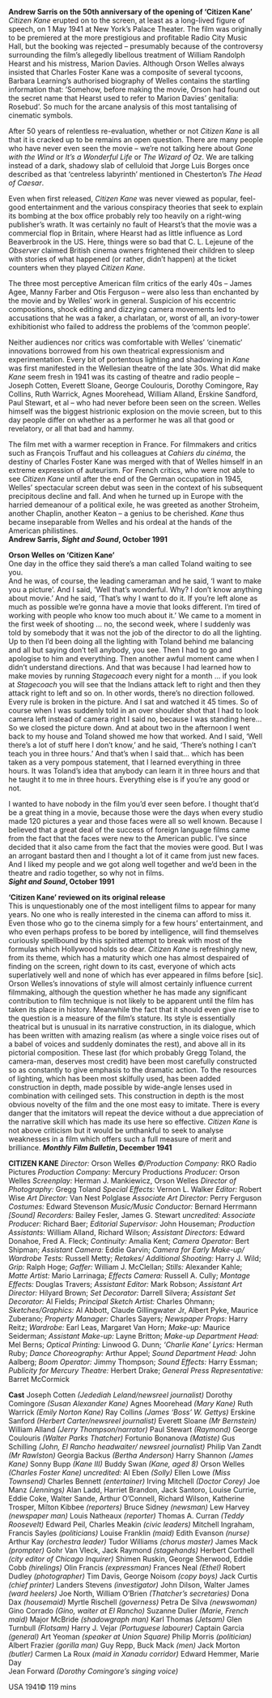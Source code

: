 

**Andrew Sarris on the 50th anniversary of the opening of ‘Citizen Kane’**  
_Citizen Kane_ erupted on to the screen, at least as a long-lived figure of speech, on 1 May 1941 at New York’s Palace Theater. The film was originally to be premiered at the more prestigious and profitable Radio City Music Hall, but the booking was rejected – presumably because of the controversy surrounding the film’s allegedly libellous treatment of William Randolph Hearst and his mistress, Marion Davies. Although Orson Welles always insisted that Charles Foster Kane was a composite of several tycoons, Barbara Learning’s authorised biography of Welles contains the startling information that: ‘Somehow, before making the movie, Orson had found out the secret name that Hearst used to refer to Marion Davies’ genitalia: Rosebud’. So much for the arcane analysis of this most tantalising of cinematic symbols.

After 50 years of relentless re-evaluation, whether or not _Citizen Kane_ is all that it is cracked up to be remains an open question. There are many people who have never even seen the movie – we’re not talking here about _Gone with the Wind_ or _It’s a Wonderful Life_ or _The Wizard of Oz_. We are talking instead of a dark, shadowy slab of celluloid that Jorge Luis Borges once described as that ‘centreless labyrinth’ mentioned in Chesterton’s _The Head of Caesar_.

Even when first released, _Citizen Kane_ was never viewed as popular, feel-good entertainment and the various conspiracy theories that seek to explain its bombing at the box office probably rely too heavily on a right-wing publisher’s wrath. It was certainly no fault of Hearst’s that the movie was a commercial flop in Britain, where Hearst had as little influence as Lord Beaverbrook in the US. Here, things were so bad that C. L. Lejeune of the _Observer_ claimed British cinema owners frightened their children to sleep with stories of what happened (or rather, didn’t happen) at the ticket counters when they played _Citizen Kane_.

The three most perceptive American film critics of the early 40s – James Agee, Manny Farber and Otis Ferguson – were also less than enchanted by the movie and by Welles’ work in general. Suspicion of his eccentric compositions, shock editing and dizzying camera movements led to accusations that he was a faker, a charlatan, or, worst of all, an ivory-tower exhibitionist who failed to address the problems of the ‘common people’.

Neither audiences nor critics was comfortable with Welles’ ‘cinematic’ innovations borrowed from his own theatrical expressionism and experimentation. Every bit of portentous lighting and shadowing in _Kane_ was first manifested in the Wellesian theatre of the late 30s. What did make _Kane_ seem fresh in 1941 was its casting of theatre and radio people – Joseph Cotten, Everett Sloane, George Coulouris, Dorothy Comingore, Ray Collins, Ruth Warrick, Agnes Moorehead, William Alland, Erskine Sandford, Paul Stewart, et al – who had never before been seen on the screen. Welles himself was the biggest histrionic explosion on the movie screen, but to this day people differ on whether as a performer he was all that good or revelatory, or all that bad and hammy.

The film met with a warmer reception in France. For filmmakers and critics such as François Truffaut and his colleagues at _Cahiers du cinéma_, the destiny of Charles Foster Kane was merged with that of Welles himself in an extreme expression of auteurism. For French critics, who were not able to see _Citizen Kane_ until after the end of the German occupation in 1945, Welles’ spectacular screen debut was seen in the context of his subsequent precipitous decline and fall. And when he turned up in Europe with the harried demeanour of a political exile, he was greeted as another Stroheim, another Chaplin, another Keaton – a genius to be cherished. _Kane_ thus became inseparable from Welles and his ordeal at the hands of the American philistines.  
**Andrew Sarris, _Sight and Sound_, October 1991**  

**Orson Welles on ‘Citizen Kane’**  
One day in the office they said there’s a man called Toland waiting to see you.  
And he was, of course, the leading cameraman and he said, ‘I want to make you a picture’. And I said, ‘Well that’s wonderful. Why? I don’t know anything about movie.’ And he said, ‘That’s why I want to do it. If you’re left alone as much as possible we’re gonna have a movie that looks different. I’m tired of working with people who know too much about it.’ We came to a moment in the first week of shooting ... no, the second week, where I suddenly was told by somebody that it was not the job of the director to do all the lighting. Up to then I’d been doing all the lighting with Toland behind me balancing and all but saying don’t tell anybody, you see. Then I had to go and apologise to him and everything. Then another awful moment came when I didn’t understand directions. And that was because I had learned how to make movies by running _Stagecoach_ every night for a month ... if you look at _Stagecoach_ you will see that the Indians attack left to right and then they attack right to left and so on. In other words, there’s no direction followed. Every rule is broken in the picture. And I sat and watched it 45 times. So of course when I was suddenly told in an over shoulder shot that I had to look camera left instead of camera right I said no, because I was standing here... So we closed the picture down. And at about two in the afternoon I went back to my house and Toland showed me how that worked. And I said, ‘Well there’s a lot of stuff here I don’t know,’ and he said, ‘There’s nothing I can’t teach you in three hours.’ And that’s when I said that... which has been taken as a very pompous statement, that I learned everything in three hours. It was Toland’s idea that anybody can learn it in three hours and that he taught it to me in three hours. Everything else is if you’re any good or not.

I wanted to have nobody in the film you’d ever seen before. I thought that’d be a great thing in a movie, because those were the days when every studio made 120 pictures a year and those faces were all so well known. Because I believed that a great deal of the success of foreign language films came from the fact that the faces were new to the American public. I’ve since decided that it also came from the fact that the movies were good. But I was an arrogant bastard then and I thought a lot of it came from just new faces. And I liked my people and we got along well together and we’d been in the theatre and radio together, so why not in films.  
**_Sight and Sound_, October 1991**  

**‘Citizen Kane’ reviewed on its original release**  
This is unquestionably one of the most intelligent films to appear for many years. No one who is really interested in the cinema can afford to miss it. Even those who go to the cinema simply for a few hours’ entertainment, and who even perhaps profess to be bored by intelligence, will find themselves curiously spellbound by this spirited attempt to break with most of the formulas which Hollywood holds so dear. _Citizen Kane_ is refreshingly new, from its theme, which has a maturity which one has almost despaired of finding on the screen, right down to its cast, everyone of which acts superlatively well and none of which has ever appeared in films before [sic]. Orson Welles’s innovations of style will almost certainly influence current filmmaking, although the question whether he has made any significant contribution to film technique is not likely to be apparent until the film has taken its place in history. Meanwhile the fact that it should even give rise to the question is a measure of the film’s stature. Its style is essentially theatrical but is unusual in its narrative construction, in its dialogue, which has been written with amazing realism (as where a single voice rises out of a babel of voices and suddenly dominates the rest), and above all in its pictorial composition. These last (for which probably Gregg Toland, the camera-man, deserves most credit) have been most carefully constructed so as constantly to give emphasis to the dramatic action. To the resources of lighting, which has been most skilfully used, has been added construction in depth, made possible by wide-angle lenses used in combination with ceilinged sets. This construction in depth is the most obvious novelty of the film and the one most easy to imitate. There is every danger that the imitators will repeat the device without a due appreciation of the narrative skill which has made its use here so effective. _Citizen Kane_ is not above criticism but it would be unthankful to seek to analyse weaknesses in a film which offers such a full measure of merit and brilliance.
**_Monthly Film Bulletin_, December 1941**

**CITIZEN KANE**
_Director:_ Orson Welles
_©/Production Company:_ RKO Radio Pictures
_Production Company:_ Mercury Productions
_Producer:_ Orson Welles
_Screenplay:_ Herman J. Mankiewicz, Orson Welles
_Director of Photography:_ Gregg Toland
_Special Effects:_ Vernon L. Walker
_Editor:_ Robert Wise
_Art Director:_ Van Nest Polglase
_Associate Art Director:_ Perry Ferguson
_Costumes:_ Edward Stevenson
_Music/Music Conductor:_ Bernard Herrmann
_[Sound] Recorders:_ Bailey Fesler, James G. Stewart
_uncredited:_
_Associate Producer:_ Richard Baer; _Editorial Supervisor:_ John Houseman; _Production Assistants:_ William Alland, Richard Wilson; _Assistant Directors:_ Edward Donahoe, Fred A. Fleck; _Continuity:_ Amalia Kent; _Camera Operator:_ Bert Shipman; _Assistant Camera:_ Eddie Garvin; _Camera for Early Make-up/ Wardrobe Tests:_ Russell Metty; _Retakes/ Additional Shooting:_ Harry J. Wild; _Grip:_ Ralph Hoge; _Gaffer:_ William J. McClellan; _Stills:_ Alexander Kahle; _Matte Artist:_ Mario Larrinaga; _Effects Camera:_ Russell A. Cully; _Montage Effects:_ Douglas Travers; _Assistant Editor:_ Mark Robson; _Assistant Art Director:_ Hilyard Brown; _Set Decorator:_ Darrell Silvera; _Assistant Set Decorator:_ Al Fields; _Principal Sketch Artist:_ Charles Ohmann; _Sketches/Graphics:_ Al Abbott, Claude Gillingwater Jr, Albert Pyke, Maurice Zuberano; _Property Manager:_ Charles Sayers; _Newspaper Props:_ Harry Reitz; _Wardrobe:_ Earl Leas, Margaret Van Horn; _Make-up:_ Maurice Seiderman; _Assistant Make-up:_ Layne Britton; _Make-up Department Head:_ Mel Berns; _Optical Printing:_ Linwood G. Dunn; _‘Charlie Kane’ Lyrics:_ Herman Ruby; _Dance Choreography:_ Arthur Appel; _Sound Department Head:_ John Aalberg; _Boom Operator:_ Jimmy Thompson; _Sound Effects:_ Harry Essman; _Publicity for Mercury Theatre:_ Herbert Drake; _General Press Representative:_ Barret McCormick

**Cast**
Joseph Cotten _(Jedediah Leland/newsreel journalist)_
Dorothy Comingore _(Susan Alexander Kane)_
Agnes Moorehead _(Mary Kane)_
Ruth Warrick _(Emily Norton Kane)_
Ray Collins _(James ‘Boss’ W. Gettys)_
Erskine Sanford _(Herbert Carter/newsreel journalist)_
Everett Sloane _(Mr Bernstein)_
William Alland _(Jerry Thompson/narrator)_
Paul Stewart _(Raymond)_
George Coulouris _(Walter Parks Thatcher)_
Fortunio Bonanova _(Matiste)_
Gus Schilling _(John, El Rancho headwaiter/ newsreel journalist)_
Philip Van Zandt _(Mr Rawlston)_
Georgia Backus _(Bertha Anderson)_
Harry Shannon _(James Kane)_
Sonny Bupp _(Kane III)_
Buddy Swan _(Kane, aged 8)_
Orson Welles _(Charles Foster Kane)_
_uncredited:_
Al Eben _(Solly)_
Ellen Lowe _(Miss Townsend)_
Charles Bennett _(entertainer)_
Irving Mitchell _(Doctor Corey)_
Joe Manz _(Jennings)_
Alan Ladd, Harriet Brandon, Jack Santoro, Louise Currie, Eddie Coke, Walter Sande, Arthur O’Connell, Richard Wilson, Katherine Trosper, Milton Kibbee _(reporters)_
Bruce Sidney _(newsman)_
Lew Harvey _(newspaper man)_
Louis Natheaux _(reporter)_
Thomas A. Curran _(Teddy Roosevelt)_
Edward Peil, Charles Meakin _(civic leaders)_
Mitchell Ingraham, Francis Sayles _(politicians)_
Louise Franklin _(maid)_
Edith Evanson _(nurse)_
Arthur Kay _(orchestra leader)_
Tudor Williams _(chorus master)_
James Mack _(prompter)_
Gohr Van Vleck, Jack Raymond _(stagehands)_
Herbert Corthell _(city editor of Chicago Inquirer)_
Shimen Ruskin, George Sherwood, Eddie Cobb _(hirelings)_
Olin Francis _(expressman)_
Frances Neal _(Ethel)_
Robert Dudley _(photographer)_
Tim Davis, George Noisom _(copy boys)_
Jack Curtis _(chief printer)_
Landers Stevens _(investigator)_
John Dilson, Walter James _(ward heelers)_
Joe North, William O’Brien _(Thatcher’s secretaries)_
Dona Dax _(housemaid)_
Myrtle Rischell _(governess)_
Petra De Silva _(newswoman)_
Gino Corrado _(Gino, waiter at El Rancho)_
Suzanne Dulier _(Marie, French maid)_
Major McBride _(shadowgraph man)_
Karl Thomas _(Jetsam)_
Glen Turnbull _(Flotsam)_
Harry J. Vejar _(Portuguese labourer)_
Captain Garcia _(general)_
Art Yeoman _(speaker at Union Square)_
Philip Morris _(politician)_
Albert Frazier _(gorilla man)_
Guy Repp, Buck Mack _(men)_
Jack Morton _(butler)_
Carmen La Roux _(maid in Xanadu corridor)_
Edward Hemmer, Marie Day  
Jean Forward _(Dorothy Comingore’s singing voice)_

USA 1941©
119 mins
<!--stackedit_data:
eyJoaXN0b3J5IjpbMTIzODMyNzc1MCwtNzczMTY2NjIzXX0=
-->